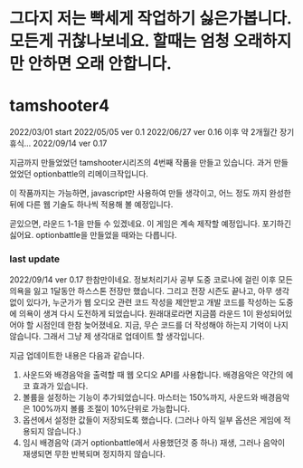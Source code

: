 # 그다지 저는 빡세게 작업하기 싫은가봅니다. 모든게 귀찮나보네요. 할때는 엄청 오래하지만 안하면 오래 안합니다.

# tamshooter4
2022/03/01 start
2022/05/05 ver 0.1
2022/06/27 ver 0.16 이후 약 2개월간 장기 휴식...
2022/09/14 ver 0.17

지금까지 만들었었던 tamshooter시리즈의 4번째 작품을 만들고 있습니다.
과거 만들었었던 optionbattle의 리메이크작입니다.

이 작품까지는 가능하면, javascript만 사용하여 만들 생각이고, 어느 정도 까지 완성한 뒤에 다른 웹 기술도 하나씩 적용해 볼 예정입니다.

곧있으면, 라운드 1-1을 만들 수 있겠네요. 이 게임은 계속 제작할 예정입니다. 포기하긴 싫어요. optionbattle을 만들었을 때와는 다릅니다.

### last update
2022/09/14 ver 0.17
한참만이네요. 정보처리기사 공부 도중 코로나에 걸린 이후 모든 의욕을 잃고 1달동안 하스스톤 전장만 했습니다. 그리고 전장 시즌도 끝나고, 아무 생각없이 있다가, 누군가가 웹 오디오 관련 코드 작성을 제안받고 개발 코드를 작성하는 도중에 의욕이 생겨 다시 도전하게 되었습니다. 원래대로라면 지금쯤 라운드 1이 완성되어있어야 할 시점인데 한참 늦어졌네요. 지금, 무슨 코드를 더 작성해야 하는지 기억이 나지 않습니다. 그래서 그냥 제 생각대로 업데이트 할 생각입니다.

지금 업데이트한 내용은 다음과 같습니다.
1. 사운드와 배경음악을 출력할 때 웹 오디오 API를 사용합니다. 배경음악은 약간의 에코 효과가 있습니다.
2. 볼륨을 설정하는 기능이 추가되었습니다. 마스터는 150%까지, 사운드와 배경음악은 100%까지 볼륨 조절이 10%단위로 가능합니다.
3. 옵션에서 설정한 값들이 저장되도록 했습니다. (그러나 아직 일부 옵션은 게임에 적용되지 않습니다.)
4. 임시 배경음악 (과거 optionbattle에서 사용했던것 중 하나) 재생, 그러나 음악이 재생되면 무한 반복되며 정지하지 않습니다.